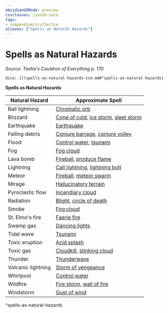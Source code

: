 ```yaml
---
obsidianUIMode: preview
cssclasses: json5e-note
tags:
- compendium/src/5e/tce
aliases: ["Spells as Natural Hazards"]
---
```

# Spells as Natural Hazards
*Source: Tasha's Cauldron of Everything p. 170* 

`dice: [](spells-as-natural-hazards-tce.md#^spells-as-natural-hazards)`

**Spells as Natural Hazards**

| Natural Hazard | Approximate Spell |
|----------------|-------------------|
| Ball lightning | [Chromatic orb](4-Resources/Compendium/spells/chromatic-orb.md) |
| Blizzard | [Cone of cold](4-Resources/Compendium/spells/cone-of-cold.md), [ice storm](4-Resources/Compendium/spells/ice-storm.md), [sleet storm](4-Resources/Compendium/spells/sleet-storm.md) |
| Earthquake | [Earthquake](4-Resources/Compendium/spells/earthquake.md) |
| Falling debris | [Conjure barrage](4-Resources/Compendium/spells/conjure-barrage.md), [conjure volley](4-Resources/Compendium/spells/conjure-volley.md) |
| Flood | [Control water](4-Resources/Compendium/spells/control-water.md), [tsunami](4-Resources/Compendium/spells/tsunami.md) |
| Fog | [Fog cloud](4-Resources/Compendium/spells/fog-cloud.md) |
| Lava bomb | [Fireball](4-Resources/Compendium/spells/fireball.md), [produce flame](4-Resources/Compendium/spells/produce-flame.md) |
| Lightning | [Call lightning](4-Resources/Compendium/spells/call-lightning.md), [lightning bolt](4-Resources/Compendium/spells/lightning-bolt.md) |
| Meteor | [Fireball](4-Resources/Compendium/spells/fireball.md), [meteor swarm](4-Resources/Compendium/spells/meteor-swarm.md) |
| Mirage | [Hallucinatory terrain](4-Resources/Compendium/spells/hallucinatory-terrain.md) |
| Pyroclastic flow | [Incendiary cloud](4-Resources/Compendium/spells/incendiary-cloud.md) |
| Radiation | [Blight](4-Resources/Compendium/spells/blight.md), [circle of death](4-Resources/Compendium/spells/circle-of-death.md) |
| Smoke | [Fog cloud](4-Resources/Compendium/spells/fog-cloud.md) |
| St. Elmo's fire | [Faerie fire](4-Resources/Compendium/spells/faerie-fire.md) |
| Swamp gas | [Dancing lights](4-Resources/Compendium/spells/dancing-lights.md) |
| Tidal wave | [Tsunami](4-Resources/Compendium/spells/tsunami.md) |
| Toxic eruption | [Acid splash](4-Resources/Compendium/spells/acid-splash.md) |
| Toxic gas | [Cloudkill](4-Resources/Compendium/spells/cloudkill.md), [stinking cloud](4-Resources/Compendium/spells/stinking-cloud.md) |
| Thunder | [Thunderwave](4-Resources/Compendium/spells/thunderwave.md) |
| Volcanic lightning | [Storm of vengeance](4-Resources/Compendium/spells/storm-of-vengeance.md) |
| Whirlpool | [Control water](4-Resources/Compendium/spells/control-water.md) |
| Wildfire | [Fire storm](4-Resources/Compendium/spells/fire-storm.md), [wall of fire](4-Resources/Compendium/spells/wall-of-fire.md) |
| Windstorm | [Gust of wind](4-Resources/Compendium/spells/gust-of-wind.md) |
^spells-as-natural-hazards